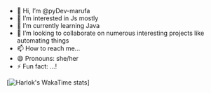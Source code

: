 - 👋 Hi, I’m @pyDev-marufa
- 👀 I’m interested in Js mostly
- 🌱 I’m currently learning Java
- 💞️ I’m looking to collaborate on numerous interesting projects like automating things
- 📫 How to reach me...
- 😄 Pronouns: she/her
- ⚡ Fun fact: ...!

<!---
pyDev-marufa/pyDev-marufa is a ✨ special ✨ repository because its `README.md` (this file) appears on your GitHub profile.
You can click the Preview link to take a look at your changes.
--->
[![Harlok's WakaTime stats](https://github-readme-stats.vercel.app/api/wakatime?username=pyDev-narufa)]
